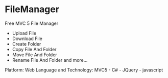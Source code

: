 # FileManager
Free MVC 5 File Manager

- Upload File
- Download File
- Create Folder
- Copy File And Folder
- Move File And Folder
- Rename File And Folder
and more...

Platform: Web
Language and Technology: MVC5 - C# - JQuery - javascript

